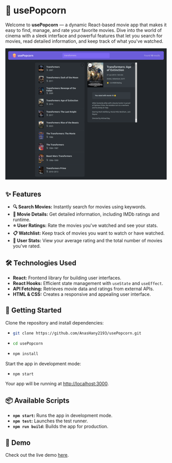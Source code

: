 # 🍿 usePopcorn

Welcome to **usePopcorn** — a dynamic React-based movie app that makes it easy to find, manage, and rate your favorite movies. Dive into the world of cinema with a sleek interface and powerful features that let you search for movies, read detailed information, and keep track of what you've watched.

![usePopcorn Screenshot](public/usePopcorn.png)

## ✨ Features

- **🔍 Search Movies:** Instantly search for movies using keywords.
- **📜 Movie Details:** Get detailed information, including IMDb ratings and runtime.
- **⭐ User Ratings:** Rate the movies you've watched and see your stats.
- **📋 Watchlist:** Keep track of movies you want to watch or have watched.
- **🎯 User Stats:** View your average rating and the total number of movies you've rated.

## 🛠 Technologies Used

- **React:** Frontend library for building user interfaces.
- **React Hooks:** Efficient state management with `useState` and `useEffect`.
- **API Fetching:** Retrieves movie data and ratings from external APIs.
- **HTML & CSS:** Creates a responsive and appealing user interface.

## 🚀 Getting Started

Clone the repository and install dependencies:

- ```bash
  git clone https://github.com/AnasHany2193/usePopcorn.git
  ```
- ```bash
  cd usePopcorn
  ```
- ```bash
  npm install
  ```

Start the app in development mode:

- ```bash
  npm start
  ```

Your app will be running at [http://localhost:3000](http://localhost:3000).

## 📦 Available Scripts

- **`npm start`:** Runs the app in development mode.
- **`npm test`:** Launches the test runner.
- **`npm run build`:** Builds the app for production.

## 🌟 Demo

Check out the live demo [here](https://usepopcorn-2193.netlify.app/).

